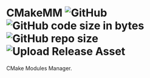 # CMakeMM ![GitHub](https://img.shields.io/github/license/flagarde/CMakeMM) ![GitHub code size in bytes](https://img.shields.io/github/languages/code-size/flagarde/CMakeMM) ![GitHub repo size](https://img.shields.io/github/repo-size/flagarde/CMakeMM) ![Upload Release Asset](https://github.com/flagarde/CMakeMM/workflows/Upload%20Release%20Asset/badge.svg) #

CMake Modules Manager.
